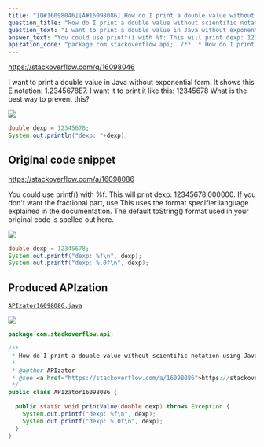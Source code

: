 ```yaml
---
title: "[Q#16098046][A#16098086] How do I print a double value without scientific notation using Java?"
question_title: "How do I print a double value without scientific notation using Java?"
question_text: "I want to print a double value in Java without exponential form. It shows this E notation: 1.2345678E7. I want it to print it like this: 12345678 What is the best way to prevent this?"
answer_text: "You could use printf() with %f: This will print dexp: 12345678.000000. If you don't want the fractional part, use This uses the format specifier language explained in the documentation. The default toString() format used in your original code is spelled out here."
apization_code: "package com.stackoverflow.api;  /**  * How do I print a double value without scientific notation using Java?  *  * @author APIzator  * @see <a href=\"https://stackoverflow.com/a/16098086\">https://stackoverflow.com/a/16098086</a>  */ public class APIzator16098086 {    public static void printValue(double dexp) throws Exception {     System.out.printf(\"dexp: %f\\n\", dexp);     System.out.printf(\"dexp: %.0f\\n\", dexp);   } }"
---
```


https://stackoverflow.com/q/16098046

I want to print a double value in Java without exponential form.
It shows this E notation: 1.2345678E7.
I want it to print it like this: 12345678
What is the best way to prevent this?


<div class="code-logo"><img src="/stackoverflow.png" /></div>

```java
double dexp = 12345678;
System.out.println("dexp: "+dexp);
```


## Original code snippet

https://stackoverflow.com/a/16098086

You could use printf() with %f:
This will print dexp: 12345678.000000. If you don&#x27;t want the fractional part, use
This uses the format specifier language explained in the documentation.
The default toString() format used in your original code is spelled out here.

<div class="code-logo"><img src="/stackoverflow.png" /></div>

```java
double dexp = 12345678;
System.out.printf("dexp: %f\n", dexp);
System.out.printf("dexp: %.0f\n", dexp);
```

## Produced APIzation

[`APIzator16098086.java`](https://github.com/pasqualesalza/apization/raw/main/data/search/APIzator16098086.java)

<div class="code-logo"><img src="/apizator.png" /></div>

```java
package com.stackoverflow.api;

/**
 * How do I print a double value without scientific notation using Java?
 *
 * @author APIzator
 * @see <a href="https://stackoverflow.com/a/16098086">https://stackoverflow.com/a/16098086</a>
 */
public class APIzator16098086 {

  public static void printValue(double dexp) throws Exception {
    System.out.printf("dexp: %f\n", dexp);
    System.out.printf("dexp: %.0f\n", dexp);
  }
}

```